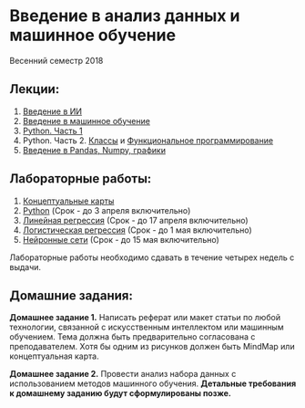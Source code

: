 ﻿# Введение в анализ данных и машинное обучение
Весенний семестр 2018

## Лекции:

1. [Введение в ИИ](https://docs.google.com/presentation/d/1dx2stnxUa6GYqQQBuTxisBp8mACYdfOgVBIXdjWADjE/edit?usp=sharing)
2. [Введение в машинное обучение](https://docs.google.com/presentation/d/18WmlK6gljKAznByxDwTiH0bMe6LFVIHrugWWBHcxGGU/edit?usp=sharing)
3. [Python. Часть 1](https://docs.google.com/presentation/d/1yNVQOSOvJTO1HvdXJponkBBWtkyMwrJqQxPrBBVI4_g)
4. Python. Часть 2. [Классы](https://docs.google.com/presentation/d/1fqQv35Gz4RElPvoR-1G79vkBg7l1aHayMBH45Z-IVtU) и [Функциональное программирование](https://docs.google.com/presentation/d/1JkI3b0-XVK7E_YbagLgUYko8VoVr_Gqmp3VOfLzaaJE)
5. [Введение в Pandas, Numpy, графики](https://github.com/iu5team/iu5-da-2018/tree/master/pandas)

## Лабораторные работы:
1. [Концептуальные карты](https://docs.google.com/document/d/1S038sJQU8nx6iOFU4il2dd9EOsMxpmK8rMhRLy0NksA/edit?usp=sharing) 
2. [Python](https://github.com/iu5team/iu5-da-2018/blob/master/lab2.md) (Срок - до 3 апреля включительно)
3. [Линейная регрессия](https://github.com/iu5team/iu5-da-2018/blob/master/lab3/lab3.md) (Срок - до 17 апреля включительно)
4. [Логистическая регрессия](https://github.com/iu5team/iu5-da-2018/blob/master/lab4.md) (Срок - до 1 мая включительно)
5. [Нейронные сети](https://github.com/iu5team/iu5-da-2018/blob/master/lab5/lab5.md) (Срок - до 15 мая включительно)

Лабораторные работы необходимо сдавать в течение четырех недель с выдачи.

## Домашние задания:
**Домашнее задание 1.** Написать реферат или макет статьи по любой технологии, связанной с искусственным интеллектом или машинным обучением. 
Тема должна быть предварительно согласована с преподавателем. Хотя бы одним из рисунков должен быть MindMap или концептуальная карта.

**Домашнее задание 2.** Провести анализ набора данных с использованием методов машинного обучения. 
**Детальные требования к домашнему заданию будут сформулированы позже.**
